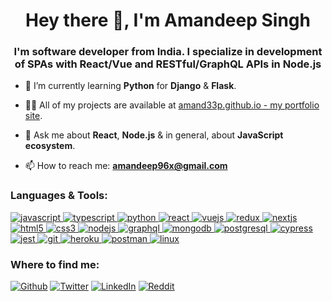 <h1 align="center">Hey there 👋, I'm Amandeep Singh</h1>
<h3 align="center">I'm software developer from India. I specialize in development of SPAs with React/Vue and RESTful/GraphQL APIs in Node.js</h3>

- 🌱 I’m currently learning **Python** for **Django** & **Flask**.

- 👨‍💻 All of my projects are available at [amand33p.github.io - my portfolio site](https://amand33p.github.io).

- 💬 Ask me about **React**, **Node.js** & in general, about **JavaScript ecosystem**.

- 📫 How to reach me: **amandeep96x@gmail.com**

<h3 align="left">Languages & Tools:</h3>

<p align="left">

<a href="https://developer.mozilla.org/en-US/docs/Web/JavaScript" target="_blank"> 
<img src="https://img.shields.io/badge/JavaScript-F7DF1E?style=for-the-badge&logo=javascript&logoColor=black" alt="javascript" /> </a> 
 <a href="https://www.typescriptlang.org/" target="_blank"> <img src="https://img.shields.io/badge/TypeScript-007ACC?style=for-the-badge&logo=typescript&logoColor=white" alt="typescript" /> </a> 
<a href="https://www.python.org" target="_blank"> <img src="https://img.shields.io/badge/Python-14354C?style=for-the-badge&logo=python&logoColor=white" alt="python" /> </a>
<a href="https://reactjs.org/" target="_blank"> <img src="https://img.shields.io/badge/React-20232A?style=for-the-badge&logo=react&logoColor=61DAFB" alt="react" /> </a>
<a href="https://vuejs.org/" target="_blank"> <img src="https://img.shields.io/badge/Vue.js-35495E?style=for-the-badge&logo=vue.js&logoColor=4FC08D" alt="vuejs" /> </a> 
<a href="https://redux.js.org" target="_blank"> <img src="https://img.shields.io/badge/Redux-593D88?style=for-the-badge&logo=redux&logoColor=white" alt="redux" /> </a>
<a href="https://nextjs.org/" target="_blank"> <img src="https://img.shields.io/badge/next.js-000000?style=for-the-badge&logo=next.js&logoColor=white" alt="nextjs" /></a>
<a href="https://www.w3.org/html/" target="_blank"> <img src="https://img.shields.io/badge/HTML5-E34F26?style=for-the-badge&logo=html5&logoColor=white" alt="html5" /> </a>
<a href="https://www.w3schools.com/css/" target="_blank"> <img src="https://img.shields.io/badge/CSS3-1572B6?style=for-the-badge&logo=css3&logoColor=white" alt="css3" /> </a>
<a href="https://nodejs.org" target="_blank"> <img src="https://img.shields.io/badge/Node.js-43853D?style=for-the-badge&logo=node.js&logoColor=white" alt="nodejs" /> </a>
<a href="https://graphql.org" target="_blank"> <img src="https://img.shields.io/badge/graphql-e535ab?style=for-the-badge&logo=graphql&logoColor=white" alt="graphql" /> </a>
<a href="https://www.mongodb.com/" target="_blank"> <img src="https://img.shields.io/badge/MongoDB-4EA94B?style=for-the-badge&logo=mongodb&logoColor=black" alt="mongodb" /> </a>
<a href="https://www.postgresql.org" target="_blank"> <img src="https://img.shields.io/badge/PostgreSQL-316192?style=for-the-badge&logo=postgresql&logoColor=white" alt="postgresql" /> </a>
<a href="https://www.cypress.io" target="_blank"> <img src="https://img.shields.io/badge/cypress-000000?style=for-the-badge&logo=cypress&logoColor=white" alt="cypress" /> </a>
<a href="https://jestjs.io" target="_blank"> <img src="https://img.shields.io/badge/jest-92414E?style=for-the-badge&logo=jest&logoColor=white" alt="jest" /> </a>
<a href="https://git-scm.com/" target="_blank"> <img src="https://img.shields.io/badge/Git-F05032?style=for-the-badge&logo=git&logoColor=white" alt="git" /> </a>
<a href="https://heroku.com" target="_blank"> <img src="https://img.shields.io/badge/Heroku-430098?style=for-the-badge&logo=heroku&logoColor=white" alt="heroku" /> </a>
<a href="https://postman.com" target="_blank"> <img src="https://img.shields.io/badge/postman-E95723?style=for-the-badge&logo=postman&logoColor=white" alt="postman" /> </a>
<a href="https://www.linux.org/" target="_blank"> <img src="https://img.shields.io/badge/linux-E79A00?style=for-the-badge&logo=linux&logoColor=black" alt="linux" /> </a>

</p>

<h3>Where to find me:</h3>
<p><a href="https://github.com/amand33p" target="_blank"><img alt="Github" src="https://img.shields.io/badge/GitHub-%2312100E.svg?&style=for-the-badge&logo=Github&logoColor=white" /></a> <a href="https://twitter.com/amand33p_s" target="_blank"><img alt="Twitter" src="https://img.shields.io/badge/twitter-%231DA1F2.svg?&style=for-the-badge&logo=twitter&logoColor=white" /></a> <a href="https://www.linkedin.com/in/amand33p" target="_blank"><img alt="LinkedIn" src="https://img.shields.io/badge/linkedin-%230077B5.svg?&style=for-the-badge&logo=linkedin&logoColor=white" /></a> <a href="https://www.reddit.com/u/aman_d33p" target="_blank"><img alt="Reddit" src="https://img.shields.io/badge/Reddit-FF4500?style=for-the-badge&logo=reddit&logoColor=white" /></a>
</p>
